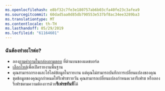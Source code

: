 ```yaml
---
ms.openlocfilehash: e8bf32c7fe3e180757ab6b03cfa40fe23c3afea9
ms.sourcegitcommit: 60dad5aa0d85db790553e537bf8ac34ee3289ba3
ms.translationtype: MT
ms.contentlocale: th-TH
ms.lasthandoff: 05/29/2019
ms.locfileid: "61164601"
---
```

### <a name="what-now"></a>ฉันต้องทำอะไรต่อ?
* ลอง[ถามคำถามในกล่องถามตอบ](../consumer/end-user-q-and-a.md) ที่ด้านบนของแดชบอร์ด
* [เลือกไทล์](../consumer/end-user-tiles.md)เพื่อเปิดรายงานพื้นฐาน
* คุณสามารถกรองและไฮไลต์ข้อมูลในรายงาน แต่คุณไม่สามารถบันทึกการเปลี่ยนแปลงของคุณ
* ชุดข้อมูลของคุณถูกกำหนดให้รีเฟรชรายวัน คุณสามารถเปลี่ยนแปลงกำหนดเวลารีเฟรช หรือลองรีเฟรชตามความต้องการด้วย**รีเฟรชทันที**ได้

